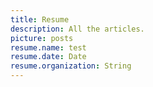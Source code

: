 ```yaml
---
title: Resume
description: All the articles.
picture: posts
resume.name: test
resume.date: Date
resume.organization: String
---
```


